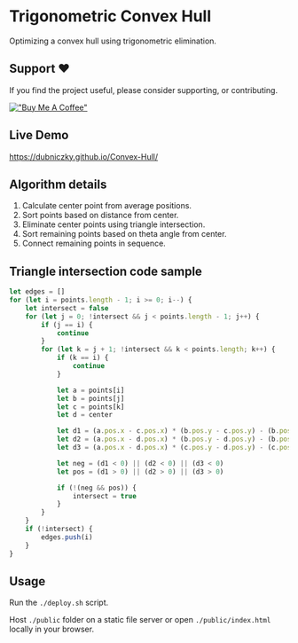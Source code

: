 # Trigonometric Convex Hull

Optimizing a convex hull using trigonometric elimination.

## Support ❤️

If you find the project useful, please consider supporting, or contributing.

[!["Buy Me A Coffee"](https://www.buymeacoffee.com/assets/img/custom_images/orange_img.png)](https://www.buymeacoffee.com/dubniczky)

## Live Demo

https://dubniczky.github.io/Convex-Hull/

## Algorithm details

1. Calculate center point from average positions.
2. Sort points based on distance from center.
3. Eliminate center points using triangle intersection.
4. Sort remaining points based on theta angle from center.
5. Connect remaining points in sequence.

## Triangle intersection code sample

```javascript
let edges = []
for (let i = points.length - 1; i >= 0; i--) {
    let intersect = false
    for (let j = 0; !intersect && j < points.length - 1; j++) {
        if (j == i) {
            continue
        }
        for (let k = j + 1; !intersect && k < points.length; k++) {
            if (k == i) {
                continue
            }

            let a = points[i]
            let b = points[j]
            let c = points[k]
            let d = center

            let d1 = (a.pos.x - c.pos.x) * (b.pos.y - c.pos.y) - (b.pos.x - c.pos.x) * (a.pos.y - c.pos.y)
            let d2 = (a.pos.x - d.pos.x) * (b.pos.y - d.pos.y) - (b.pos.x - d.pos.x) * (a.pos.y - d.pos.y)
            let d3 = (a.pos.x - d.pos.x) * (c.pos.y - d.pos.y) - (c.pos.x - d.pos.x) * (a.pos.y - d.pos.y)

            let neg = (d1 < 0) || (d2 < 0) || (d3 < 0)
            let pos = (d1 > 0) || (d2 > 0) || (d3 > 0)

            if (!(neg && pos)) {
                intersect = true
            }
        }
    }
    if (!intersect) {
        edges.push(i)
    }
}
```


## Usage

Run the `./deploy.sh` script.

Host `./public` folder on a static file server or open `./public/index.html` locally in your browser.